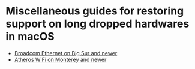 # Miscellaneous guides for restoring support on long dropped hardwares in macOS

* [Broadcom Ethernet on Big Sur and newer](Broadcom_Ethernet_BigSur_and_newer)
* [Atheros WiFi on Monterey and newer](Atheros_Wifi_Monterey_and_newer)
